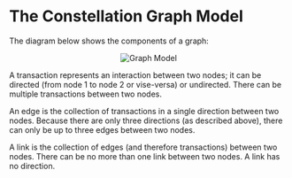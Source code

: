 # The Constellation Graph Model

The diagram below shows the components of a graph:

<div style="text-align: center">

<img src="../ext/docs/constellation/CoreGraphFramework/src/au/gov/asd/tac/constellation/graph/resources/graph-model.png" alt="Graph
Model" />

</div>

A transaction represents an interaction between two nodes; it can be
directed (from node 1 to node 2 or vise-versa) or undirected. There can
be multiple transactions between two nodes.

An edge is the collection of transactions in a single direction between
two nodes. Because there are only three directions (as described above),
there can only be up to three edges between two nodes.

A link is the collection of edges (and therefore transactions) between
two nodes. There can be no more than one link between two nodes. A link
has no direction.
